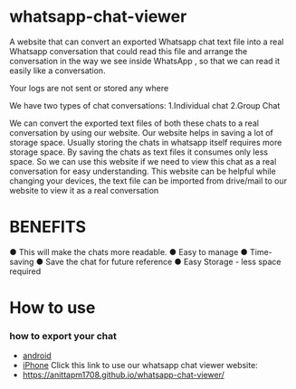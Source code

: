 # whatsapp-chat-viewer

A website that can convert an exported Whatsapp chat text file into a real Whatsapp conversation that could read this file and arrange the conversation in the way we see inside WhatsApp , so that we can read it easily like a conversation.

Your logs are not sent or stored any where 

We have two types of chat conversations:
1.Individual chat
2.Group Chat

We can convert the exported text files of both these chats to a real conversation by using our website.
Our website helps in saving a lot of storage space. Usually storing the chats in whatsapp itself requires more
storage space. By saving the chats as text files it consumes only less space. So we can use this website if we
need to view this chat as a real conversation for easy understanding.
This website can be helpful while changing your devices, the text file can be imported from drive/mail to our
website to view it as a real conversation

# BENEFITS
● This will make the chats more readable.
● Easy to manage
● Time-saving
● Save the chat for future reference
● Easy Storage - less space required

# How to use
### how to export your chat
- [android](https://faq.whatsapp.com/1180414079177245/?locale=en_US&cms_platform=android)
- [iPhone](https://faq.whatsapp.com/iphone/chats/how-to-back-up-to-icloud/)
Click this link to use our whatsapp chat viewer website:
- https://anittapm1708.github.io/whatsapp-chat-viewer/
